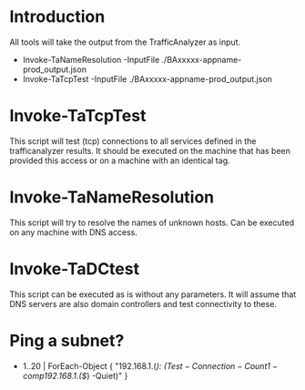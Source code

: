 # Introduction

All tools will take the output from the TrafficAnalyzer as input.

- Invoke-TaNameResolution -InputFile ./BAxxxxx-appname-prod_output.json
- Invoke-TaTcpTest -InputFile ./BAxxxxx-appname-prod_output.json

# Invoke-TaTcpTest

This script will test (tcp) connections to all services defined in the trafficanalyzer results. It should be executed on the machine that has been provided this access or on a machine with an identical tag.

# Invoke-TaNameResolution

This script will try to resolve the names of unknown hosts. Can be executed on any machine with DNS access.

# Invoke-TaDCtest

This script can be executed as is without any parameters. It will assume that DNS servers are also domain controllers and test connectivity to these.

# Ping a subnet?

- 1..20 | ForEach-Object { "192.168.1.$($_): $(Test-Connection -Count 1 -comp 192.168.1.$($_) -Quiet)" }
